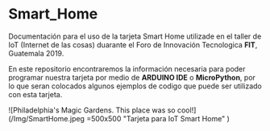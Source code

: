 # Smart_Home
 Documentación para el uso de la tarjeta Smart Home utilizade en el taller de IoT (Internet de las cosas) duarante el Foro de Innovación Tecnologica **FIT**, Guatemala 2019.

 En este repositorio encontraremos la información necesaria para poder programar nuestra tarjeta por medio de **ARDUINO IDE** o **MicroPython**, por lo que seran colocados algunos ejemplos de codigo que puede ser utilizado con esta tarjeta.

 ![Philadelphia's Magic Gardens. This place was so cool!](/Img/SmartHome.jpeg =500x500 "Tarjeta para IoT Smart Home" )
